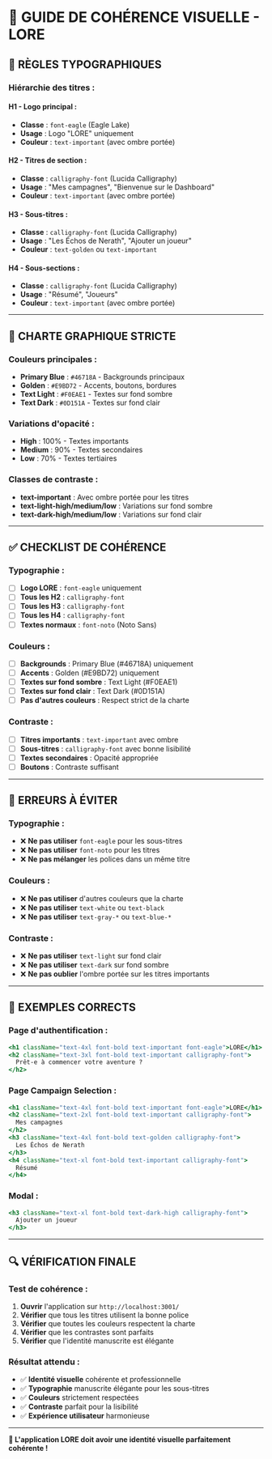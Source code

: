 # 🎨 GUIDE DE COHÉRENCE VISUELLE - LORE

## 📝 **RÈGLES TYPOGRAPHIQUES**

### **Hiérarchie des titres :**

#### **H1 - Logo principal :**
- **Classe** : `font-eagle` (Eagle Lake)
- **Usage** : Logo "LORE" uniquement
- **Couleur** : `text-important` (avec ombre portée)

#### **H2 - Titres de section :**
- **Classe** : `calligraphy-font` (Lucida Calligraphy)
- **Usage** : "Mes campagnes", "Bienvenue sur le Dashboard"
- **Couleur** : `text-important` (avec ombre portée)

#### **H3 - Sous-titres :**
- **Classe** : `calligraphy-font` (Lucida Calligraphy)
- **Usage** : "Les Échos de Nerath", "Ajouter un joueur"
- **Couleur** : `text-golden` ou `text-important`

#### **H4 - Sous-sections :**
- **Classe** : `calligraphy-font` (Lucida Calligraphy)
- **Usage** : "Résumé", "Joueurs"
- **Couleur** : `text-important` (avec ombre portée)

---

## 🎨 **CHARTE GRAPHIQUE STRICTE**

### **Couleurs principales :**
- **Primary Blue** : `#46718A` - Backgrounds principaux
- **Golden** : `#E9BD72` - Accents, boutons, bordures
- **Text Light** : `#F0EAE1` - Textes sur fond sombre
- **Text Dark** : `#0D151A` - Textes sur fond clair

### **Variations d'opacité :**
- **High** : 100% - Textes importants
- **Medium** : 90% - Textes secondaires
- **Low** : 70% - Textes tertiaires

### **Classes de contraste :**
- **text-important** : Avec ombre portée pour les titres
- **text-light-high/medium/low** : Variations sur fond sombre
- **text-dark-high/medium/low** : Variations sur fond clair

---

## ✅ **CHECKLIST DE COHÉRENCE**

### **Typographie :**
- [ ] **Logo LORE** : `font-eagle` uniquement
- [ ] **Tous les H2** : `calligraphy-font`
- [ ] **Tous les H3** : `calligraphy-font`
- [ ] **Tous les H4** : `calligraphy-font`
- [ ] **Textes normaux** : `font-noto` (Noto Sans)

### **Couleurs :**
- [ ] **Backgrounds** : Primary Blue (#46718A) uniquement
- [ ] **Accents** : Golden (#E9BD72) uniquement
- [ ] **Textes sur fond sombre** : Text Light (#F0EAE1)
- [ ] **Textes sur fond clair** : Text Dark (#0D151A)
- [ ] **Pas d'autres couleurs** : Respect strict de la charte

### **Contraste :**
- [ ] **Titres importants** : `text-important` avec ombre
- [ ] **Sous-titres** : `calligraphy-font` avec bonne lisibilité
- [ ] **Textes secondaires** : Opacité appropriée
- [ ] **Boutons** : Contraste suffisant

---

## 🚫 **ERREURS À ÉVITER**

### **Typographie :**
- ❌ **Ne pas utiliser** `font-eagle` pour les sous-titres
- ❌ **Ne pas utiliser** `font-noto` pour les titres
- ❌ **Ne pas mélanger** les polices dans un même titre

### **Couleurs :**
- ❌ **Ne pas utiliser** d'autres couleurs que la charte
- ❌ **Ne pas utiliser** `text-white` ou `text-black`
- ❌ **Ne pas utiliser** `text-gray-*` ou `text-blue-*`

### **Contraste :**
- ❌ **Ne pas utiliser** `text-light` sur fond clair
- ❌ **Ne pas utiliser** `text-dark` sur fond sombre
- ❌ **Ne pas oublier** l'ombre portée sur les titres importants

---

## 🎯 **EXEMPLES CORRECTS**

### **Page d'authentification :**
```jsx
<h1 className="text-4xl font-bold text-important font-eagle">LORE</h1>
<h2 className="text-3xl font-bold text-important calligraphy-font">
  Prêt-e à commencer votre aventure ?
</h2>
```

### **Page Campaign Selection :**
```jsx
<h1 className="text-4xl font-bold text-important font-eagle">LORE</h1>
<h2 className="text-2xl font-bold text-important calligraphy-font">
  Mes campagnes
</h2>
<h3 className="text-4xl font-bold text-golden calligraphy-font">
  Les Échos de Nerath
</h3>
<h4 className="text-xl font-bold text-important calligraphy-font">
  Résumé
</h4>
```

### **Modal :**
```jsx
<h3 className="text-xl font-bold text-dark-high calligraphy-font">
  Ajouter un joueur
</h3>
```

---

## 🔍 **VÉRIFICATION FINALE**

### **Test de cohérence :**
1. **Ouvrir** l'application sur `http://localhost:3001/`
2. **Vérifier** que tous les titres utilisent la bonne police
3. **Vérifier** que toutes les couleurs respectent la charte
4. **Vérifier** que les contrastes sont parfaits
5. **Vérifier** que l'identité manuscrite est élégante

### **Résultat attendu :**
- ✅ **Identité visuelle** cohérente et professionnelle
- ✅ **Typographie** manuscrite élégante pour les sous-titres
- ✅ **Couleurs** strictement respectées
- ✅ **Contraste** parfait pour la lisibilité
- ✅ **Expérience utilisateur** harmonieuse

---

**🎨 L'application LORE doit avoir une identité visuelle parfaitement cohérente !**



